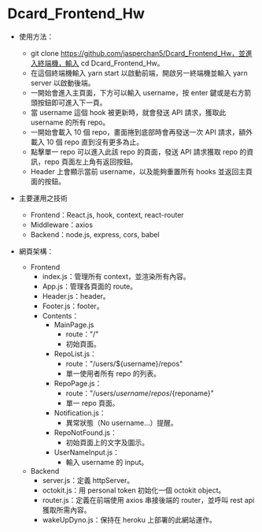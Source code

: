 # Dcard_Frontend_Hw
- 使用方法：
  - git clone https://github.com/jasperchan5/Dcard_Frontend_Hw，並進入終端機，輸入 cd Dcard_Frontend_Hw。
  - 在這個終端機輸入 yarn start 以啟動前端，開啟另一終端機並輸入 yarn server 以啟動後端。
  - 一開始會進入主頁面，下方可以輸入 username，按 enter 鍵或是右方箭頭按鈕即可進入下一頁。
  - 當 username 這個 hook 被更新時，就會發送 API 請求，獲取此 username 的所有 repo。
  - 一開始會載入 10 個 repo，畫面捲到底部時會再發送一次 API 請求，額外載入 10 個 repo 直到沒有更多為止。
  - 點擊單一 repo 可以進入此該 repo 的頁面，發送 API 請求獲取 repo 的資訊，repo 頁面左上角有返回按鈕。
  - Header 上會顯示當前 username，以及能夠重置所有 hooks 並返回主頁面的按鈕。

- 主要運用之技術
  - Frontend：React.js, hook, context, react-router
  - Middleware：axios
  - Backend：node.js, express, cors, babel

- 網頁架構：
  - Frontend
    - index.js：管理所有 context，並渲染所有內容。
    - App.js：管理各頁面的 route。
    - Header.js：header。
    - Footer.js：footer。
    - Contents：
      - MainPage.js
        - route："/"
        - 初始頁面。
      - RepoList.js：
        - route："/users/${username}/repos"
        - 單一使用者所有 repo 的列表。
      - RepoPage.js：
        - route："/users/${username}/repos/${reponame}"
        - 單一 repo 頁面。
      - Notification.js：
        - 異常狀態（No username...）提醒。
      - RepoNotFound.js：
        - 初始頁面上的文字及圖示。
      - UserNameInput.js：
        - 輸入 username 的 input。
  - Backend
    - server.js：定義 httpServer。
    - octokit.js：用 personal token 初始化一個 octokit object。
    - router.js：定義在前端使用 axios 串接後端的 router，並呼叫 rest api 獲取所需內容。
    - wakeUpDyno.js：保持在 heroku 上部署的此網站運作。 
